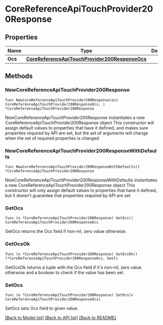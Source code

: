 # CoreReferenceApiTouchProvider200Response

## Properties

Name | Type | Description | Notes
------------ | ------------- | ------------- | -------------
**Ocs** | [**CoreReferenceApiTouchProvider200ResponseOcs**](CoreReferenceApiTouchProvider200ResponseOcs.md) |  | 

## Methods

### NewCoreReferenceApiTouchProvider200Response

`func NewCoreReferenceApiTouchProvider200Response(ocs CoreReferenceApiTouchProvider200ResponseOcs, ) *CoreReferenceApiTouchProvider200Response`

NewCoreReferenceApiTouchProvider200Response instantiates a new CoreReferenceApiTouchProvider200Response object
This constructor will assign default values to properties that have it defined,
and makes sure properties required by API are set, but the set of arguments
will change when the set of required properties is changed

### NewCoreReferenceApiTouchProvider200ResponseWithDefaults

`func NewCoreReferenceApiTouchProvider200ResponseWithDefaults() *CoreReferenceApiTouchProvider200Response`

NewCoreReferenceApiTouchProvider200ResponseWithDefaults instantiates a new CoreReferenceApiTouchProvider200Response object
This constructor will only assign default values to properties that have it defined,
but it doesn't guarantee that properties required by API are set

### GetOcs

`func (o *CoreReferenceApiTouchProvider200Response) GetOcs() CoreReferenceApiTouchProvider200ResponseOcs`

GetOcs returns the Ocs field if non-nil, zero value otherwise.

### GetOcsOk

`func (o *CoreReferenceApiTouchProvider200Response) GetOcsOk() (*CoreReferenceApiTouchProvider200ResponseOcs, bool)`

GetOcsOk returns a tuple with the Ocs field if it's non-nil, zero value otherwise
and a boolean to check if the value has been set.

### SetOcs

`func (o *CoreReferenceApiTouchProvider200Response) SetOcs(v CoreReferenceApiTouchProvider200ResponseOcs)`

SetOcs sets Ocs field to given value.



[[Back to Model list]](../README.md#documentation-for-models) [[Back to API list]](../README.md#documentation-for-api-endpoints) [[Back to README]](../README.md)


